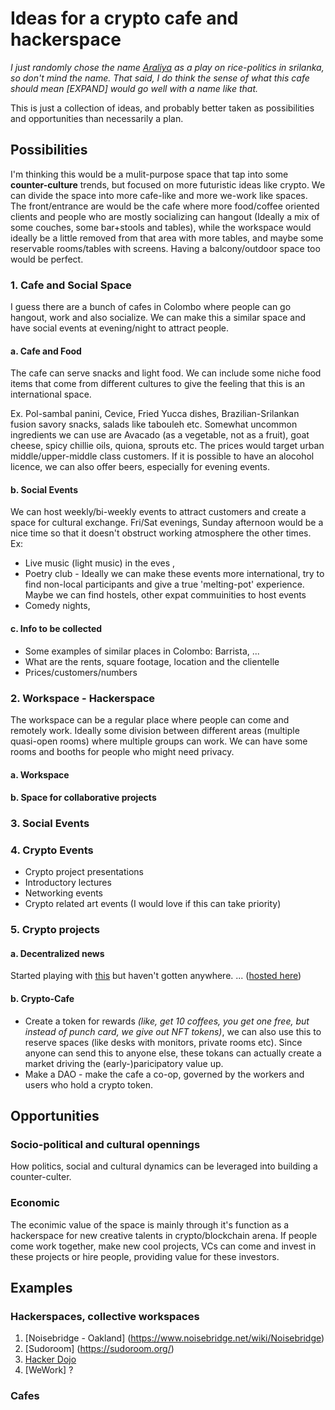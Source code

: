 # Ideas for a crypto cafe and hackerspace #

*I just randomly chose the name [Araliya](https://duckduckgo.com/?q=araliya&t=brave&iax=images&ia=images) as a play on rice-politics in srilanka, so don't mind the name. That said, I do think the sense of what this cafe should mean [EXPAND] would go well with a name like that.*

This is just a collection of ideas, and probably better taken as possibilities and opportunities than necessarily a plan.

## Possibilities ##

I'm thinking this would be a mulit-purpose space that tap into some **counter-culture** trends, but focused on more futuristic ideas like crypto. We can divide the space into more cafe-like and more we-work like spaces. The front/entrance are would be the cafe where more food/coffee oriented clients and people who are mostly socializing can hangout (Ideally a mix of some couches, some bar+stools and tables), while the workspace would ideally be a little removed from that area with more tables, and maybe some reservable rooms/tables with screens. Having a balcony/outdoor space too would be perfect.


### 1. Cafe and Social Space ###

I guess there are a bunch of cafes in Colombo where people can go hangout, work and also socialize. We can make this a similar space and have social events at evening/night to attract people.

#### a. Cafe and Food
The cafe can serve snacks and light food. We can include some niche food items that come from different cultures to give the feeling that this is an international space.

Ex. Pol-sambal panini, Cevice, Fried Yucca dishes, Brazilian-Srilankan fusion savory snacks, salads like tabouleh etc. Somewhat uncommon ingredients we can use are Avacado (as a vegetable, not as a fruit), goat cheese, spicy chillie oils, quiona, sprouts etc. The prices would target urban middle/upper-middle class customers. If it is possible to have an alocohol licence, we can also offer beers, especially for evening events.

#### b. Social Events
We can host weekly/bi-weekly events to attract customers and create a space for cultural exchange. Fri/Sat evenings, Sunday afternoon would be a nice time so that it doesn't obstruct working atmosphere the other times.
Ex:
+ Live music (light music) in the eves ,
+ Poetry club - Ideally we can make these events more international, try to find non-local participants and give a true 'melting-pot' experience. Maybe we can find hostels, other expat commuinities to host events
+ Comedy nights,

#### c. Info to be collected
+ Some examples of similar places in Colombo: Barrista, ...
+ What are the rents, square footage, location and the clientelle
+ Prices/customers/numbers

### 2. Workspace - Hackerspace ###
The workspace can be a regular place where people can come and remotely work. Ideally some division between different areas (multiple quasi-open rooms) where multiple groups can work. We can have some rooms and booths for people who might need privacy.

#### a. Workspace 
#### b. Space for collaborative projects

### 3. Social Events ###

### 4. Crypto Events ###

 + Crypto project presentations
 + Introductory lectures
 + Networking events
 + Crypto related art events (I would love if this can take priority)

### 5. Crypto projects ###
#### a. Decentralized news
Started playing with [this](https://github.com/xcorat/denewz-0) but haven't gotten anywhere. ... ([hosted here](https://denewz-alpha.netlify.app/#/))
#### b. Crypto-Cafe
+ Create a token for rewards *(like, get 10 coffees, you get one free, but instead of punch card, we give out NFT tokens)*, we can also use this to reserve spaces (like desks with monitors, private rooms etc). Since anyone can send this to anyone else, these tokans can actually create a market driving the (early-)paricipatory value up.
+ Make a DAO - make the cafe a co-op, governed by the workers and users who hold a crypto token.

## Opportunities ##

### Socio-political and cultural opennings

How politics, social and cultural dynamics can be leveraged into building a counter-culter.

### Economic

The econimic value of the space is mainly through it's function as a hackerspace for new creative talents in crypto/blockchain arena. If people come work together, make new cool projects, VCs can come and invest in these projects or hire people, providing value for these investors.

## Examples ##

### Hackerspaces, collective workspaces

1. [Noisebridge - Oakland] (https://www.noisebridge.net/wiki/Noisebridge)
2. [Sudoroom] (https://sudoroom.org/)
3. [Hacker Dojo](https://hackerdojo.com/)
4. [WeWork] ?

### Cafes ###
